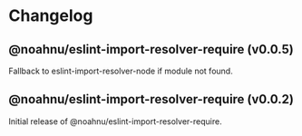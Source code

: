 # Changelog

<!-- MONOWEAVE:BELOW -->

## @noahnu/eslint-import-resolver-require (v0.0.5) <a name="0.0.5"></a>

Fallback to eslint-import-resolver-node if module not found.



## @noahnu/eslint-import-resolver-require (v0.0.2) <a name="0.0.2"></a>

Initial release of @noahnu/eslint-import-resolver-require.

